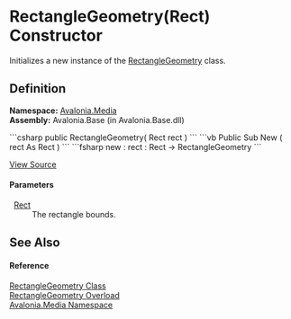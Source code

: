 # RectangleGeometry(Rect) Constructor


Initializes a new instance of the <a href="T_Avalonia_Media_RectangleGeometry">RectangleGeometry</a> class.



## Definition
**Namespace:** <a href="N_Avalonia_Media">Avalonia.Media</a>  
**Assembly:** Avalonia.Base (in Avalonia.Base.dll)

<Tabs groupId="api-code-preview">
<TabItem value="csharp" label="C#">
```csharp
public RectangleGeometry(
	Rect rect
)
```
</TabItem>
<TabItem value="vb" label="VB">
```vb
Public Sub New ( 
	rect As Rect
)
```
</TabItem>
<TabItem value="fsharp" label="F#">
```fsharp
new : 
        rect : Rect -> RectangleGeometry
```
</TabItem>
</Tabs>



<a href="https://github.com/AvaloniaUI/Avalonia/tree/master/src/Avalonia.Base/Media/RectangleGeometry.cs#L47" title="View the source code">View Source</a>



#### Parameters
<dl><dt>  <a href="T_Avalonia_Rect">Rect</a></dt><dd>The rectangle bounds.</dd></dl>

## See Also


#### Reference
<a href="T_Avalonia_Media_RectangleGeometry">RectangleGeometry Class</a>  
<a href="Overload_Avalonia_Media_RectangleGeometry__ctor">RectangleGeometry Overload</a>  
<a href="N_Avalonia_Media">Avalonia.Media Namespace</a>  

